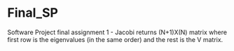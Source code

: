 # Final_SP
Software Project final assignment
1 - Jacobi returns (N+1)X(N) matrix where first row is the eigenvalues (in the same order) and the rest is the V matrix. 
